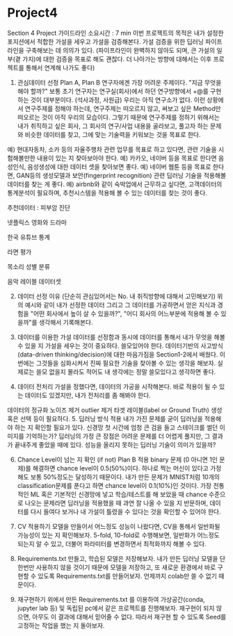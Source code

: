 # Project4

Section 4 Project 가이드라인
소요시간 : 7 min
이번 프로젝트의 목적은 내가 설정한 포지션에서 적합한 가설을 세우고 가설을 검증해본다.
가설 검증을 위한 딥러닝 파이프라인을 구축해보는 데 의의가 있다.
(파이프라인이 완벽하지 않아도 되며, 큰 가설의 일부(곁 가지)에 대한 검증을 목표로 해도 괜찮다.
더 나아가는 방향에 대해서는 이후 프로젝트를 통해서 연계해 나가도 좋다)

1. 관심데이터 선정 Plan A, Plan B
연구자에겐 가장 어려운 주제이다. "지금 무엇을 해야 할까?"
보통 초기 연구자는 연구실(회사)에서 하던 연구방향에서 +@를 구현하는 것이 대부분이다. (석사과정, 사원급)
우리는 아직 연구소가 없다.
이런 상황에서 연구주제를 정해야 하는데, 연구주제는 떠오르지 않고, 써보고 싶은 Method만 떠오르는 것이 아직 우리의 모습이다. 그렇기 때문에 연구주제를 정하기 위해서는 내가 취직하고 싶은 회사, 그 회사의 연구/사업 내용을 골라보고, 풀고자 하는 문제와 비슷한 데이터를 찾고, 그에 맞는 기술력을 키워보는 것을 목표로 한다.

예) 현대자동차, 소카 등의 자율주행차 관련 업무를 목표로 하고 있다면, 관련 기술을 시험해볼만한 내용이 있는 지 찾아보아야 한다.
예) 카카오, 네이버 등을 목표로 한다면 음성인식, 음성생성에 대한 데이터 셋을 찾아보면 좋다.
예) 네이버 웹툰 등을 목표로 한다면, GAN등의 생성모델과 보안(fingerprint recognition) 관련 딥러닝 기술을 적용해볼 데이터를 찾는 게 좋다.
예) airbnb와 같이 숙박업에서 근무하고 싶다면, 고객데이터의 통계분석이 필요하며, 추천시스템을 적용해 볼 수 있는 데이터를 찾는 것이 좋다.

추천데이터 :
피부암 진단

넷플릭스 영화와 드라마

한국 유튜브 통계

라면 평가

목소리 성별 분류

음악 레이블 데이터셋

2. 데이터 선정 이유 (단순히 관심있어서는 No. 내 취직방향에 대해서 고민해보기)
위의 예시와 같이 내가 선정한 데이터 그리고 그 데이터를 가공하면서 얻은 지식과 경험을 "어떤 회사에서 높이 살 수 있을까?", "어디 회사의 어느부분에 적용해 볼 수 있을까"를 생각해서 기록해본다.

3. 데이터를 이용한 가설
데이터를 선정함과 동시에 데이터를 통해서 내가 무엇을 해볼 수 있을 지 가설을 세우는 것이 중요하다.
쓸모있어야 한다. 데이터기반의 사고방식 (data-driven thinking/decision)에 대한 마음가짐을 Section1-2에서 배웠다. 이번에는 그것들을 심화시켜서 진짜 필요한 기술을 찾아볼 수 있는 생각을 해보자.
실제로는 쓸모 없을지 몰라도 적어도 내 생각에는 정말 쓸모있다고 생각하면 좋다.

4. 데이터 전처리
가설을 정했다면, 데이터의 가공을 시작해본다. 바로 적용이 될 수 있는 데이터도 있겠지만, 내가 전처리를 좀 해봐야 한다.

데이터의 정규화
노이즈 제거
outlier 제거
타겟 레이블(label or Ground Truth) 생성 혹은 선택 등이 필요하다.
5. 딥러닝 방식 적용
내가 가진 문제를 굳이 딥러닝을 적용해야 하는 지 확인할 필요가 있다.
신경망 첫 시간에 엄청 큰 검을 들고 스테이크를 썰던 이미지를 기억하는가?
딥러닝의 가정 큰 장점은 어려운 문제를 더 어렵게 풀지만, 그 결과가 끝내주게 좋았을 때에 있다.
성능을 올리지 못하는 딥러닝 기술이 의미가 있을까?

6. Chance Level이 넘는 지 확인 (if not) Plan B 적용
binary 문제 (0 아니면 1인 문제)를 해결하면 chance level이 0.5(50%)이다. 하나로 찍는 머신이 있다고 가정해도 보통 50%정도는 달성하기 때문이다.
내가 만든 문제가 MNIST처럼 10개의 classification문제를 푼다고 하면 chance level이 0.1(10%)인 것이다.
가장 전통적인 ML 혹은 기본적인 신경망에 넣고 학습/테스트를 해 보았을 때 chance 수준으로 나오는 문제라면 딥러닝을 적용했을 때 과연 잘 나올 수 있을 지 반문하며, 데이터를 다시 들여다 보거나 내 가설이 틀렸을 수 있다는 것을 확인할 수 있어야 한다.

7. CV 적용하기
모델을 만들어서 어느정도 성능이 나왔다면, CV을 통해서 일반화될 가능성이 있는 지 확인해보자. 5-fold, 10-fold로 수행해보면, 일반화가 어느정도 되는지 알 수 있고, 더불어 파라미터를 변경하면서 최적화까지 해볼 수 있다.

8. Requirements.txt 만들고, 학습된 모델은 저장해보자.
내가 만든 딥러닝 모델을 단 한번만 사용하지 않을 것이기 때문에 모델을 저장하고, 또 새로운 환경에서 바로 구현할 수 있도록 Requirements.txt를 만들어보자.
언제까지 colab만 쓸 수 없기 때문이다.

9. 재구현하기
위에서 만든 Requirements.txt 를 이용하여 가상공간(conda, jupyter lab 등) 및 독립된 pc에서 같은 프로젝트를 진행해보자.
재구현이 되지 않으면, 아무도 이 결과에 대해서 믿어줄 수 없다. 따라서 재구현 할 수 있도록 Seed를 고정하는 작업을 했는 지 돌아보자.
